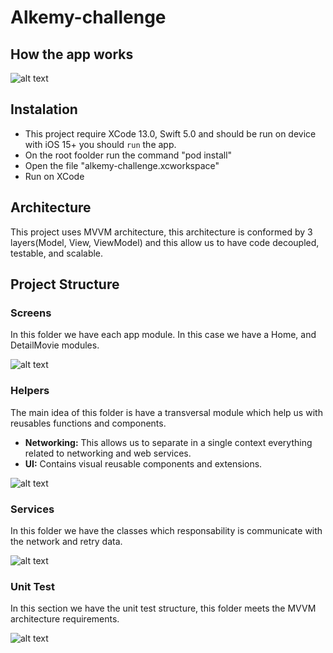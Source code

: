 # Alkemy-challenge

## How the app works

![alt text](https://github.com/MaryAngelFv/alkemy-challenge/tree/main/Screenshots/AppWorkingVideo.gif)

## Instalation
- This project require XCode 13.0, Swift 5.0 and should be run on device with iOS 15+
you should `run` the app.
- On the root foolder run the command "pod install"
- Open the file "alkemy-challenge.xcworkspace"
- Run on XCode

## Architecture
This project uses MVVM architecture, this architecture is conformed by 3 layers(Model, View, ViewModel) and this allow us to have code decoupled, testable, and scalable.

## Project Structure

### Screens
In this folder we have each app module. In this case we have a Home, and DetailMovie modules.

![alt text](https://github.com/MaryAngelFv/alkemy-challenge/tree/main/Screenshots/ScreensCapture.png)

### Helpers
The main idea of this folder is have a transversal module which help us with reusables functions and components.
- **Networking:** This allows us to separate in a single context everything related to networking and web services. 
- **UI:** Contains visual reusable components and extensions.

![alt text](https://github.com/MaryAngelFv/alkemy-challenge/tree/main/Screenshots/HelpersCapture.png)

### Services
In this folder we have the classes which responsability is communicate with the network and retry data.

![alt text](https://github.com/MaryAngelFv/alkemy-challenge/tree/main/Screenshots/ServiceCapture.png)

### Unit Test
In this section we have the unit test structure, this folder meets the MVVM architecture requirements.

![alt text](https://github.com/MaryAngelFv/alkemy-challenge/tree/main/Screenshots/UnitTestCapture.png)
